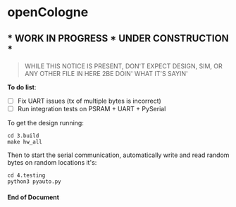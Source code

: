 # openCologne
## * WORK IN PROGRESS * UNDER CONSTRUCTION *
> WHILE THIS NOTICE IS PRESENT, DON'T EXPECT DESIGN, SIM, OR ANY OTHER FILE IN HERE 2BE DOIN' WHAT IT'S SAYIN'

**To do list**:
- [ ] Fix UART issues (tx of multiple bytes is incorrect)
- [ ] Run integration tests on PSRAM + UART + PySerial

To get the design running:
```
cd 3.build
make hw_all
```

Then to start the serial communication, automatically write and read random bytes on random locations it's:
```
cd 4.testing
python3 pyauto.py
```

#### End of Document

